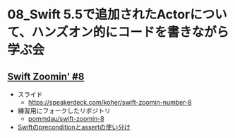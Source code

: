 # 08_Swift 5.5で追加されたActorについて、ハンズオン的にコードを書きながら学ぶ会

## [Swift Zoomin' \#8](https://www.youtube.com/watch?v=0DBpwPtVj_A&t=2305s)

- スライド
    - https://speakerdeck.com/koher/swift-zoomin-number-8
- 練習用にフォークしたリポジトリ
    - [pommdau/swift\-zoomin\-8](https://github.com/pommdau/swift-zoomin-8/tree/ikeh/swift-zoomin-8)
- [Swiftのpreconditionとassertの使い分け](https://qiita.com/koher/items/ca7f388ab2a4e6747339)
